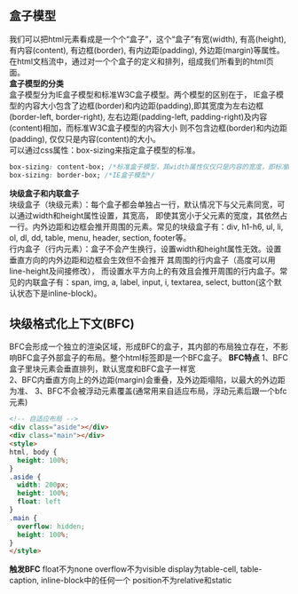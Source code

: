 ## 盒子模型
我们可以把html元素看成是一个个“盒子”，这个“盒子”有宽(width), 有高(height), 有内容(content), 有边框(border),
有内边距(padding), 外边距(margin)等属性。在html文档流中，通过对一个个盒子的定义和排列，组成我们所看到的html页面。\
**盒子模型的分类**\
盒子模型分为IE盒子模型和标准W3C盒子模型。两个模型的区别在于，
IE盒子模型的内容大小包含了边框(border)和内边距(padding),即其宽度为左右边框(border-left, border-right), 
左右边距(padding-left, padding-right)及内容(content)相加，而标准W3C盒子模型的内容大小
则不包含边框(border)和内边距(padding), 仅仅只是内容(content)的大小。\
可以通过css属性：box-sizing来指定盒子模型的标准。
```css
box-sizing: content-box; /*标准盒子模型，其width属性仅仅只是内容的宽度，即标准W3C盒子模型*/
box-sizing: border-box; /*IE盒子模型*/
```
**块级盒子和内联盒子**\
块级盒子（块级元素）：每个盒子都会单独占一行，默认情况下与父元素同宽，可以通过width和height属性设置，其宽高，
即使其宽小于父元素的宽度，其依然占一行。内外边距和边框会推开周围的元素。常见的块级盒子有：div, h1-h6, ul, li, 
ol, dl, dd, table, menu, header, section, footer等。\
行内盒子（行内元素）：盒子不会产生换行，设置width和height属性无效。设置垂直方向的内外边距和边框会生效但不会推开
其周围的行内盒子（高度可以用line-height及间接修改），
而设置水平方向上的有效且会推开周围的行内盒子。常见的内联盒子有：span, img, a, label, input, i,
textarea, select, button(这个默认状态下是inline-block)。
## 块级格式化上下文(BFC)
BFC会形成一个独立的渲染区域，形成BFC的盒子，其内部的布局独立存在，不影响BFC盒子外部盒子的布局。整个html标签即是一个BFC盒子。
**BFC特点**
1、BFC盒子里块元素会垂直排列，默认宽度和BFC盒子一样宽\
2、BFC内垂直方向上的外边距(margin)会重叠，及外边距塌陷，以最大的外边距为准、
3、BFC不会被浮动元素覆盖(通常用来自适应布局，浮动元素后跟一个bfc元素)
```html
<!-- 自适应布局 -->
<div class="aside"></div>
<div class="main"></div>
<style>
html, body {
  height: 100%;
}
.aside {
  width: 200px;
  height: 100%;
  float: left
}
.main {
  overflow: hidden;
  height: 100%;
}
</style>
```
**触发BFC**
float不为none
overflow不为visible
display为table-cell, table-caption, inline-block中的任何一个
position不为relative和static
